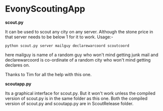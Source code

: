# EvonyScoutingApp

**scout.py**

It can be used to scout any city on any server. Although the stone price in that server needs to be below 1 for it to work. Usage:-

    python scout.py server mailguy declarewarcoord scoutcoord
    
here mailguy is name of a random guy who won't mind getting junk mail and declarewarcoord is co-ordinate of a random city who won't mind getting declares on.

Thanks to Tim for all the help with this one.

**scoutapp.py**

Its a graphical interface for scout.py. But it won't work unless the compiled version of scout.py is in the same folder as this one. Both the compiled version of scout.py and scoutapp.py are in ScoutRelease folder.
